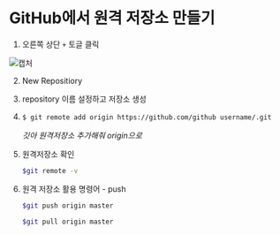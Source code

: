 # GitHub에서 원격 저장소 만들기

1. 오른쪽 상단 `+` 토글 클릭

![캡처](https://user-images.githubusercontent.com/108647806/178030722-eb0a36b7-a4f7-472f-bcae-75cc0e41156c.png)

2. New Repositiory

3. repository 이름 설정하고 저장소 생성

4. ```bash
   $ git remote add origin https://github.com/github username/.git
   ```

   *깃아 원격저장소 추가해줘 origin으로*

5. 원격저장소 확인

   ```bash
   $git remote -v
   ```

6. 원격 저장소 활용 명령어 - push

   ```bash
   $git push origin master
   ```

   ```bash
   $git pull origin master
   ```

